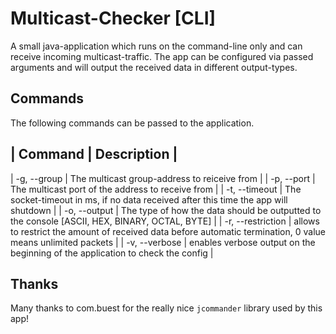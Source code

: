# Multicast-Checker [CLI]

A small java-application which runs on the command-line only and can receive incoming multicast-traffic.
The app can be configured via passed arguments and will output the received data in different output-types.

## Commands
The following commands can be passed to the application.

| Command     | Description  |
------------------------------
| -g, --group | The multicast group-address to reiceive from |
| -p, --port  | The multicast port of the address to receive from |
| -t, --timeout | The socket-timeout in ms, if no data received after this time the app will shutdown |
| -o, --output | The type of how the data should be outputted to the console [ASCII, HEX, BINARY, OCTAL, BYTE] |
| -r, --restriction | allows to restrict the amount of received data before automatic termination, 0 value means unlimited packets |
| -v, --verbose | enables verbose output on the beginning of the application to check the config |

## Thanks
Many thanks to com.buest for the really nice `jcommander` library used by this app!
